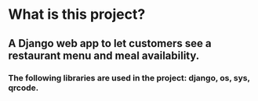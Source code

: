 # What is this project?
## A Django web app to let customers see a restaurant menu and meal availability.
### The following libraries are used in the project: django, os, sys, qrcode.